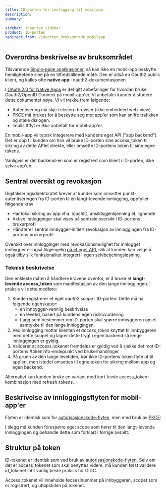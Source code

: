```yaml
---
title: ID-porten for innlogging til mobilapp
description: 
summary: 

sidebar: idporten_sidebar
product: ID-porten
redirect_from: /idporten_bruksomrade_mobilapp
---
```


## Overordna beskrivelse av bruksområdet

Tilsvarende [Single-page applikasjoner]({{site.baseurl}}/docs/ID-porten/oidc/oidc_auth_spa), så kan ikke en mobil-app beskytte hemlighetene sine på en tilfredstillende måte. Den er altså en Oauth2 public klient, og kalles ofte **native app** i oauth2-dokumentasjonen.

I [OAuth 2.0 for Native Apps](https://tools.ietf.org/html/draft-ietf-oauth-native-apps-12) er det gitt anbefalinger for hvordan bruke Oauth2/OpenID Connect på mobil-app'er. Vi anbefaler kunder  å studere dette dokumentet nøye. Vi vil trekke frem følgende:
* Autentisering må skje i ekstern browser (ikke embedded web-view).
* PKCE må brukes for å beskytte seg mot app'er som kan sniffe trafikken og stjele dialogen.
* Implisittflyt er _ikke_ anbefalt for mobil-app'er.

En mobil-app vil typisk integerere med kundens eget API ("app backend"). Det er opp til kunden om han vil bruke ID-porten sine access_token til sikring av dette APIet direkte, eller omsette ID-portens token til sine egne tokens.

Vanligvis er det backend-en som er registrert som klient i ID-porten, ikke selve app'en.

## Sentral oversikt og revokasjon

 Digitaliseringsdirektoratet krever at kunder som omsetter punkt-autentiseringen fra ID-porten til en langt-levende innlogging, oppfyller følgende krav:

* Har lokal sikring av app vha. touchID, ansiktsgjenkjenning el. lignende
* Aktive innlogginger skal vises på sentrale oversikt i ID-portens brukerprofil
* Håndterer sentral innbygger-initiert revokasjon av innloggingen fra ID-portens brukerprofil

Oversikt over innlogginger med revokasjonsmulighet for innlogget innbygger er også tilgjengelig [på et eget API]({{site.baseurl}}/docs/ID-porten/oidc/oidc_api_autorisasjoner), slik at kunden kan velge å også tilby slik funksjonalitet integrert i egen selvbetjeningsløsning.

### Teknisk beskrivelse

Den enkleste måten å håndtere kravene ovenfor, er å bruke et **langt-levende access_token** som manifestasjon av den lange innloggingen.  I praksis vil dette medføre:
1. Kunde registrerer et eget *oauth2 scope* i ID-porten.  Dette må ha følgende egenskaper:
    - en innbygger-vennlig beskrivelse
    - en levetid, basert på kundens egen risikovurdering
    - flagg som bestemmer om ID-porten skal spørre innbyggeren om et samtykke til den lange innloggingen.
3. Ved innlogging mottar klienten et *access_token* knyttet til innbyggeren med dette scopet og lagrer dette trygt i egen backend så lenge innloggingen er gyldig.  
4. Validerer at access_tokenet fremdeles er gyldig ved å sjekke det mot ID-portens /tokeninfo-endepunkt ved brukerhandlinger
5. På grunn av den lange levetiden, bør ikke ID-portens token flyte ut til app'en, men istedet omsettes til egne token for sikring mellom app og egen backend.

Alternativt  kan kunden bruke en variant med kort-levde access_token i kombinasjon med refresh_tokens.

## Beskrivelse av innloggingsflyten for mobil-app'er

Flyten er identisk som for [autorisasjonskode-flyten]({{site.baseurl}}/docs/ID-porten/oidc/oidc_auth_codeflow), men med bruk av [PKCE]({{site.baseurl}}/docs/ID-porten/oidc/oidc_func_pkce):

I tilegg må kunden forespørre eget scope som hører til den langt-levende innloggingen og behandle dette som forklart i forrige avsnitt.


## Struktur på token

ID-tokenet er identisk som ved bruk av [autorisasjonskode-flyten](oidc_auth_codeflow#idtoken).  Selv om det er access_tokenet som skal benyttes videre, må kunden først validere id_tokenet ihht vanlig beste praksis for OIDC.

Access_tokenet vil inneholde fødseslnummer på innbyggeren, scopet som er registrert, og utløpstiden på tokenet.
